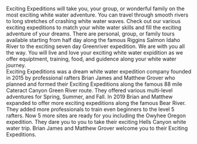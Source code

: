Exciting Expeditions will take you, your group, or wonderful family on the most exciting white water adventure. You can travel through smooth rivers to long stretches of crashing white water waves. Check out our various exciting expeditions to match your white water skills and fill the exciting adventure of your dreams. There are personal, group, or family tours available starting from half day along the famous Riggins Salmon Idaho River to the exciting seven day Greenriver expedition. We are with you all the way.  You will live and love your exciting white water expidition as we offer equiptment, training, food, and guidence along your white water journey.     
Exciting Expeditions was a dream white water expedition company founded in 2015 by professional rafters Brian James and Matthew Grover who planned and formed their Exciting Expeditions along the famous 88 mile Cateract Canyon Green River route. They offered various multi-level adventures for Spring, Summer, and Fall. In 2019 Brian and Matthew expanded to offer more exciting expeditions along the famous Bear River. They added more professionals to train even beginners to the level 5 rafters. Now 5 more sites are ready for you including the Owyhee Oregon expedition. They dare you to you to take their exciting Hells Canyon white water trip. Brian James and Matthew Grover welcome you to their Exciting Expeditions.  